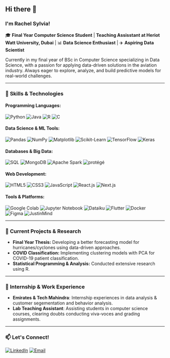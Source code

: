 ## Hi there 👋

### I'm Rachel Sylvia!

🎓 **Final Year Computer Science Student** | **Teaching Assisstant at Heriot Watt University, Dubai** | 📊 **Data Science Enthusiast** | ✈️ **Aspiring Data Scientist**

Currently in my final year of BSc in Computer Science specializing in Data Science, with a passion for applying data-driven solutions in the aviation industry. Always eager to explore, analyze, and build predictive models for real-world challenges.

---

### 🚀 **Skills & Technologies**

#### **Programming Languages:**  
![Python](https://img.shields.io/badge/Python-informational?style=flat&logo=python&logoColor=white&color=3776AB)
![Java](https://img.shields.io/badge/Java-informational?style=flat&logo=java&logoColor=white&color=007396)
![R](https://img.shields.io/badge/R-informational?style=flat&logo=r&logoColor=white&color=276DC3)
![C](https://img.shields.io/badge/C-informational?style=flat&logo=r&logoColor=white&color=A8B9CC)

#### **Data Science & ML Tools:**  
![Pandas](https://img.shields.io/badge/Pandas-informational?style=flat&logo=pandas&logoColor=white&color=150458)
![NumPy](https://img.shields.io/badge/NumPy-informational?style=flat&logo=numpy&logoColor=white&color=013243)
![Matplotlib](https://img.shields.io/badge/Matplotlib-informational?style=flat&logo=python&logoColor=white&color=11557C)
![Scikit-Learn](https://img.shields.io/badge/Scikit--Learn-informational?style=flat&logo=scikit-learn&logoColor=white&color=F7931E)
![TensorFlow](https://img.shields.io/badge/TensorFlow-informational?style=flat&logo=tensorflow&logoColor=white&color=FF6F00)
![Keras](https://img.shields.io/badge/Keras-informational?style=flat&logo=keras&logoColor=white&color=D00000)

#### **Databases & Big Data:**  
![SQL](https://img.shields.io/badge/SQL-informational?style=flat&logo=mysql&logoColor=white&color=4479A1)
![MongoDB](https://img.shields.io/badge/MongoDB-informational?style=flat&logo=mongodb&logoColor=white&color=47A248)
![Apache Spark](https://img.shields.io/badge/Apache%20Spark-informational?style=flat&logo=apache-spark&logoColor=white&color=E25A1C)
![protégé](https://img.shields.io/badge/Protege-informational?style=flat&logoColor=white&color=004D40)

#### **Web Development:**  
![HTML5](https://img.shields.io/badge/HTML5-informational?style=flat&logo=html5&logoColor=white&color=E34F26)
![CSS3](https://img.shields.io/badge/CSS3-informational?style=flat&logo=css3&logoColor=white&color=1572B6)
![JavaScript](https://img.shields.io/badge/JavaScript-informational?style=flat&logo=javascript&logoColor=white&color=F7DF1E)
![React.js](https://img.shields.io/badge/React-informational?style=flat&logo=react&logoColor=white&color=61DAFB)
![Next.js](https://img.shields.io/badge/Next.js-informational?style=flat&logo=next.js&logoColor=white&color=000000)

#### **Tools & Platforms:**  
![Google Colab](https://img.shields.io/badge/Google%20Colab-informational?style=flat&logo=google-colab&logoColor=white&color=F9AB00)
![Jupyter Notebook](https://img.shields.io/badge/Jupyter-informational?style=flat&logo=jupyter&logoColor=white&color=F37626)
![Dataiku](https://img.shields.io/badge/Dataiku-informational?style=flat&logo=dataiku&logoColor=white&color=4B8BBE)
![Flutter](https://img.shields.io/badge/Flutter-informational?style=flat&logo=flutter&logoColor=white&color=02569B)
![Docker](https://img.shields.io/badge/Docker-informational?style=flat&logo=docker&logoColor=white&color=2496ED)
![Figma](https://img.shields.io/badge/Figma-informational?style=flat&logo=figma&logoColor=white&color=F24E1E)
![JustinMind](https://img.shields.io/badge/JustinMind-informational?style=flat&logoColor=white&color=005571)  

---

### 🌱 **Current Projects & Research**
- **Final Year Thesis:** Developing a better forecasting model for hurricanes/cyclones using data-driven approaches.
- **COVID Classification:** Implementing clustering models with PCA for COVID-19 patient classification.
- **Statistical Programming & Analysis:** Conducted extensive research using R.

---

### 👯 **Internship & Work Experience**
- **Emirates & Tech Mahindra**: Internship experiences in data analysis & customer segementation and behavior analysis.
- **Lab Teaching Assistant**: Assisting students in computer science courses, clearing doubts conducting viva-voces and grading assignments.

---

### 📫 **Let's Connect!**
<a href="https://www.linkedin.com/in/rachel-sylv/"><img alt="LinkedIn" title="LinkedIn" src="https://img.shields.io/badge/LinkedIn-informational?style=for-the-badge&logo=linkedin&logoColor=white&color=0A66C2"></a>
<a href="mailto:rachelsylvi333@gmail.com"><img alt="Email" title="Email" src="https://img.shields.io/badge/Email-informational?style=for-the-badge&logo=microsoft-outlook&logoColor=white&color=0078D4"></a>
